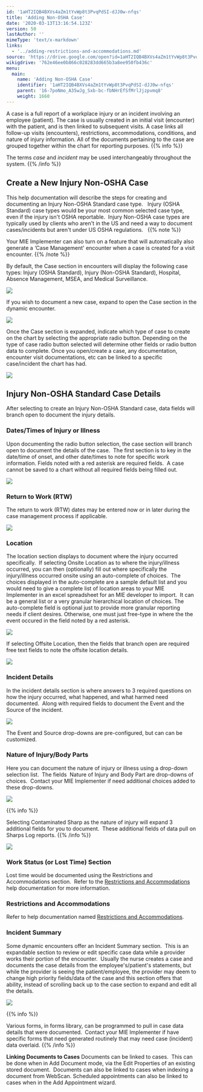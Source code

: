```yaml
---
id: '1aHT2IQB4BXVs4aZm1tYvWp8t3PvqPdSI-dJJ0w-nfqs'
title: 'Adding Non-OSHA Case'
date: '2020-03-13T13:16:54.123Z'
version: 50
lastAuthor: ''
mimeType: 'text/x-markdown'
links:
  - '../adding-restrictions-and-accommodations.md'
source: 'https://drive.google.com/open?id=1aHT2IQB4BXVs4aZm1tYvWp8t3PvqPdSI-dJJ0w-nfqs'
wikigdrive: '762e46ee0b866c028283dd665b3a8ee950fb436c'
menu:
  main:
    name: 'Adding Non-OSHA Case'
    identifier: '1aHT2IQB4BXVs4aZm1tYvWp8t3PvqPdSI-dJJ0w-nfqs'
    parent: '16-7poNmo_A35wJg_Sxb-bc-fbNHrEfSfMrlJjzpvmq8'
    weight: 1660
---
```

A case is a full report of a workplace injury or an incident involving an employee (patient). The case is usually created in an initial visit (encounter) with the patient, and is then linked to subsequent visits. A case links all follow-up visits (encounters), restrictions, accommodations, conditions, and nature of injury information. All of the documents pertaining to the case are grouped together within the chart for reporting purposes.
{{% info %}}

The terms *case* and *incident* may be used interchangeably throughout the system.
{{% /info %}}


## **Create a New Injury Non-OSHA Case**

This help documentation will describe the steps for creating and documenting an Injury Non-OSHA Standard case type.   Injury (OSHA Standard) case types would be your most common selected case type, even if the injury isn't OSHA reportable.  Injury Non-OSHA case types are typically used by clients who aren't in the US and need a way to document cases/incidents but aren't under US OSHA regulations.  
{{% note %}}

Your MIE Implementer can also turn on a feature that will automatically also generate a ‘Case Management' encounter when a case is created for a visit encounter.
{{% /note %}}

By default, the Case section in encounters will display the following case types: Injury (OSHA Standard), Injury (Non-OSHA Standard), Hospital, Absence Management, MSEA, and Medical Surveillance.


![](../adding-non-osha-case.assets/1000020100000485000000ACD6A654510ED8911B.png)


If you wish to document a new case, expand to open the Case section in the dynamic encounter.


![](../adding-non-osha-case.assets/10000201000004A400000102E5623BD7A1337E27.png)


Once the Case section is expanded, indicate which type of case to create on the chart by selecting the appropriate radio button. Depending on the type of case radio button selected will determine other fields or radio button data to complete. Once you open/create a case, any documentation, encounter visit documentations, etc can be linked to a specific case/incident the chart has had.


![](../adding-non-osha-case.assets/1000020100000485000000AC0B7F88A2824C21A4.png)



## **Injury Non-OSHA Standard Case Details**

After selecting to create an Injury Non-OSHA Standard case, data fields will branch open to document the injury details.

### **Dates/Times of Injury or Illness**

Upon documenting the radio button selection, the case section will branch open to document the details of the case.  The first section is to key in the date/time of onset, and other date/times to note for specific work information. Fields noted with a red asterisk are required fields.  A case cannot be saved to a chart without all required fields being filled out.


![](../adding-non-osha-case.assets/10000201000002DD00000074B56E7068754116BD.png)



### **Return to Work (RTW)**

The return to work (RTW) dates may be entered now or in later during the case management process if applicable.   


![](../adding-non-osha-case.assets/100002010000021F00000062D4B696F8C4A8D22E.png)


### **Location**

The location section displays to document where the injury occurred specifically.  If selecting Onsite Location as to where the injury/illness occurred, you can then (optionally) fill out where specifically the injury/illness occurred onsite using an auto-complete of choices.  The choices displayed in the auto-complete are a sample default list and you would need to give a complete list of location areas to your MIE Implementer in an excel spreadsheet for an MIE developer to import.  It can be a general list or a very granular hierarchical location of choices. The auto-complete field is optional just to provide more granular reporting needs if client desires. Otherwise, one must just free-type in where the the event occured in the field noted by a red asterisk.


![](../adding-non-osha-case.assets/100002010000032D0000008C5B042DFD20F96368.png)


If selecting Offsite Location, then the fields that branch open are required free text fields to note the offsite location details.


![](../adding-non-osha-case.assets/10000201000002DC00000126F512EFA34C758892.png)



### **Incident Details**

In the incident details section is where answers to 3 required questions on how the injury occurred, what happened, and what harmed need documented.  Along with required fields to document the Event and the Source of the incident.


![](../adding-non-osha-case.assets/10000201000004720000016DA257D9C0272666AA.png)


The Event and Source drop-downs are pre-configured, but can can be customized.

### **Nature of Injury/Body Parts**

Here you can document the nature of injury or illness using a drop-down selection list.  The fields  Nature of Injury and Body Part are drop-downs of choices.  Contact your MIE Implementer if need additional choices added to these drop-downs.


![](../adding-non-osha-case.assets/10000201000004710000006C25EAEE846F0D5DA2.png)


{{% info %}}

Selecting Contaminated Sharp as the nature of injury will expand 3 additional fields for you to document.  These additional fields of data pull on Sharps Log reports.
{{% /info %}}


![](../adding-non-osha-case.assets/100002010000048C0000006350D77CF3D2BE5579.png)



### **Work Status (or Lost Time) Section**

Lost time would be documented using the Restrictions and Accommodations section.  Refer to the [Restrictions and Accommodations](../adding-restrictions-and-accommodations.md) help documentation for more information.

### **Restrictions and Accommodations**

Refer to help documentation named [Restrictions and Accommodations](../adding-restrictions-and-accommodations.md).

### **Incident Summary**

Some dynamic encounters offer an Incident Summary section.  This is an expandable section to review or edit specific case data while a provider works their portion of the encounter.  Usually the nurse creates a case and documents the case details from the employee's/patient's statements, but while the provider is seeing the patient/employee, the provider may deem to change high priority fields/data of the case and this section offers that ability, instead of scrolling back up to the case section to expand and edit all the details.


![](../adding-non-osha-case.assets/10000201000004AD00000117F36500A8EA4C0E57.png)


{{% info %}}

Various forms, in forms library, can be programmed to pull in case data details that were documented.  Contact your MIE Implementer if have specific forms that need generated routinely that may need case (incident) data overlaid.
{{% /info %}}


**Linking Documents to Cases**
Documents can be linked to cases.  This can be done when in Add Document mode, via the Edit Properties of an existing stored document.  Documents can also be linked to cases when indexing a document from WebScan. Scheduled appointments can also be linked to cases when in the Add Appointment wizard.
